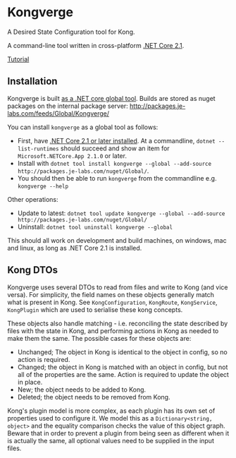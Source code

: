 # Kongverge

A Desired State Configuration tool for Kong.

A command-line tool written in cross-platform [.NET Core 2.1](http://dot.net).

[Tutorial](Tutorial.md)

## Installation

Kongverge is built [as a .NET core global tool](https://docs.microsoft.com/en-us/dotnet/core/tools/global-tools). Builds are stored as nuget packages on the internal package server: http://packages.je-labs.com/feeds/Global/Kongverge/

You can install `kongverge` as a global tool as follows:

* First, have [.NET Core 2.1 or later installed](https://www.microsoft.com/net/download). At a commandline, `dotnet --list-runtimes` should succeed and show an item for `Microsoft.NETCore.App 2.1.0` or later.
* Install with `dotnet tool install kongverge --global --add-source http://packages.je-labs.com/nuget/Global/`.
* You should then be able to run `kongverge` from the commandline e.g. `kongverge --help`

Other operations:

* Update to latest: `dotnet tool update kongverge --global --add-source http://packages.je-labs.com/nuget/Global/`
* Uninstall: `dotnet tool uninstall kongverge --global`

This should all work on development and build machines, on windows, mac and linux, as long as .NET Core 2.1 is installed.

## Kong DTOs

Kongverge uses several DTOs to read from files and write to Kong (and vice versa). For simplicity, the field names on these objects generally match what is present in Kong. See `KongConfiguration`, `KongRoute`, `KongService`, `KongPlugin` which are used to serialise these kong concepts.

These objects also handle matching - i.e. reconciling the state described by files with the state in Kong, and performing actions in Kong as needed to make them the same. The possible cases for these objects are:

* Unchanged; The object in Kong is identical to the object in config, so no action is required.
* Changed; the object in Kong is matched with an object in config, but not all of the properties are the same. Action is required to update the object in place.
* New; the object needs to be added to Kong.
* Deleted; the object needs to be removed from Kong.

Kong's plugin model is more complex, as each plugin has its own set of properties used to configure it. We model this as a `Dictionary<string, object>` and the equality comparison checks the value of this object graph.
Beware that in order to prevent a plugin from being seen as different when it is actually the same, all optional values need to be supplied in the input files.
